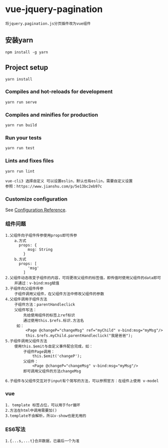 # vue-jquery-pagination
```
将jquery.pagination.js分页插件改为vue组件
```

## 安装yarn
```
npm install -g yarn
```
## Project setup
```
yarn install
```

### Compiles and hot-reloads for development
```
yarn run serve
```

### Compiles and minifies for production
```
yarn run build
```

### Run your tests
```
yarn run test
```

### Lints and fixes files
```
yarn run lint

vue-cli3 选择自定义 可以设置eslin，默认也有eslin，需要自定义设置
参照：https://www.jianshu.com/p/5e13bc2eb97c
```

### Customize configuration
See [Configuration Reference](https://cli.vuejs.org/config/).

### 组件问题
```
1.父组件向子组件传参使用props即可传参
    a.方式
      props: {
          msg: String
        }
    b.方式
      props: [
          'msg'
        ]  
2.父组件动态改变子组件的内容，可将更改父组件的标签值，即传值时使用父组件的data即可
    并通过：v-bind:msg赋值
3.子组件向父组件传参
    子组件调用父组件，在父组件方法中修改父组件的参数
4.父组件调用子组件方法
    子组件方法：parentHandleclick
    父组件写法：
        先给使用组件的标签上ref标识
        通过使用this.$refs.标识.方法名
     如：
         <Page @changeP="changeMsg" ref="myChild" v-bind:msg="myMsg"/>
         this.$refs.myChild.parentHandleclick("我是爸爸");
5.子组件调用父组件方法
    使用this.$emit与自定义事件配合完成，如：
        子组件Page调用：
            this.$emit('changeP');
        父组件：
            <Page @changeP="changeMsg" v-bind:msg="myMsg"/>
        即可调用父组件的方法changeMsg
        
6.子组件与父组件交互对于input有个简写的方法，可以参照官方：在组件上使用 v-model

```

### vue
```vue
1. template 标签占位，可以用于for循环
2.方法在html中调用需要加()
3.template不会解析，所以v-show也是无用的

```


### ES6写法
```
1.{...s,...t}合并数据，已最后一个为准
```
